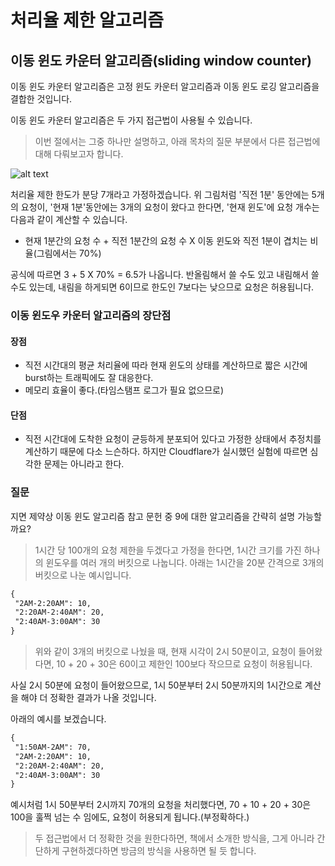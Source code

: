 # 처리율 제한 알고리즘

## 이동 윈도 카운터 알고리즘(sliding window counter)
이동 윈도 카운터 알고리즘은 고정 윈도 카운터 알고리즘과 이동 윈도 로깅 알고리즘을 결합한 것입니다.

이동 윈도 카운터 알고리즘은 두 가지 접근법이 사용될 수 있습니다.
> 이번 절에서는 그중 하나만 설명하고, 아래 목차의 질문 부분에서 다른 접근법에 대해 다뤄보고자 합니다.

![alt text](images/image4-11.png)

처리율 제한 한도가 분당 7개라고 가정하겠습니다. 위 그림처럼 '직전 1분' 동안에는 5개의 요청이, '현재 1분'동안에는 3개의 요청이 왔다고 한다면, '현재 윈도'에 요청 개수는 다음과 같이 계산할 수 있습니다.
- 현재 1분간의 요청 수 + 직전 1분간의 요청 수 X 이동 윈도와 직전 1분이 겹치는 비율(그림에서는 70%)

공식에 따르면 3 + 5 X 70% = 6.5가 나옵니다. 반올림해서 쓸 수도 있고 내림해서 쓸 수도 있는데, 내림을 하게되면 6이므로 한도인 7보다는 낮으므로 요청은 허용됩니다.

### 이동 윈도우 카운터 알고리즘의 장단점

#### 장점
- 직전 시간대의 평균 처리율에 따라 현재 윈도의 상태를 계산하므로 짧은 시간에 burst하는 트래픽에도 잘 대응한다.
- 메모리 효율이 좋다.(타임스탬프 로그가 필요 없으므로)

#### 단점
- 직전 시간대에 도착한 요청이 균등하게 분포되어 있다고 가정한 상태에서 추정치를 계산하기 때문에 다소 느슨하다. 하지만 Cloudflare가 실시했던 실험에 따르면 심각한 문제는 아니라고 한다.

### 질문
지면 제약상 이동 윈도 알고리즘 참고 문헌 중 9에 대한 알고리즘을 간략히 설명 가능할까요?
> 1시간 당 100개의 요청 제한을 두겠다고 가정을 한다면, 1시간 크기를 가진 하나의 윈도우를 여러 개의 버킷으로 나눕니다. 아래는 1시간을 20분 간격으로 3개의 버킷으로 나눈 예시입니다.

```markdown
{
 "2AM-2:20AM": 10,
 "2:20AM-2:40AM": 20,
 "2:40AM-3:00AM": 30
}
```
> 위와 같이 3개의 버킷으로 나눴을 때, 현재 시각이 2시 50분이고, 요청이 들어왔다면, 10 + 20 + 30은 60이고 제한인 100보다 작으므로 요청이 허용됩니다.

사실 2시 50분에 요청이 들어왔으므로, 1시 50분부터 2시 50분까지의 1시간으로 계산을 해야 더 정확한 결과가 나올 것입니다.

아래의 예시를 보겠습니다.
```markdown
{
 "1:50AM-2AM": 70,
 "2AM-2:20AM": 10,
 "2:20AM-2:40AM": 20,
 "2:40AM-3:00AM": 30
}
```
예시처럼 1시 50분부터 2시까지 70개의 요청을 처리했다면, 70 + 10 + 20 + 30은 100을 훌쩍 넘는 수 임에도, 요청이 허용되게 됩니다.(부정확하다.)

>두 접근법에서 더 정확한 것을 원한다하면, 책에서 소개한 방식을, 그게 아니라 간단하게 구현하겠다하면 방금의 방식을 사용하면 될 듯 합니다.

